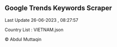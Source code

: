 

## Google Trends Keywords Scraper 
 
Last Update 26-06-2023 , 08:27:57

Country List :
VIETNAM.json



© Abdul Muttaqin 
